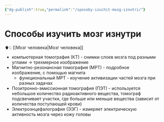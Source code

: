 ```yaml
---
{"dg-publish":true,"permalink":"/sposoby-izuchit-mozg-iznutri/"}
---
```


# Способы изучить мозг изнутри

⬆:: [[Мозг человека\|Мозг человека]]

- компьютерная томография (КТ) - снимки слоев мозга под разными углами -> трехмерное изображение
- Магнитно-резонансная томография (МРТ) - подробное изображение, с помощью магнита
	- функциональный МРТ - изучение активизации частей мозга при разных задачах
- Позитронно-эмиссионная томография (ПЭТ) - используется небольшое количество радиоактивного вещества, томограф подсвечивает участки, где больше или меньше вещества (зависит от количества поступающей крови)
- Электроэнцефалография (ЭЭГ) - измеряет электрическую активность мозга через кожу головы